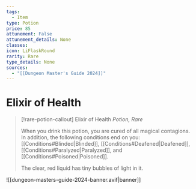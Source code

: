 ```yaml
---
tags:
  - Item
type: Potion
price: 85
attunement: False
attunement_details: None
classes:
icon: LiFlaskRound
rarity: Rare
type_details: None
sources: 
  - "[[Dungeon Master's Guide 2024]]"
---
```

# Elixir of Health
>[!rare-potion-callout] Elixir of Health
>_Potion, Rare_
>
>When you drink this potion, you are cured of all magical contagions. In addition, the following conditions end on you: [[Conditions#Blinded\|Blinded]], [[Conditions#Deafened\|Deafened]], [[Conditions#Paralyzed\|Paralyzed]], and [[Conditions#Poisoned\|Poisoned]].
>
>The clear, red liquid has tiny bubbles of light in it.
>


![[dungeon-masters-guide-2024-banner.avif|banner]]